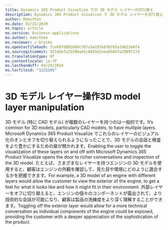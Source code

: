```yaml
---
title: Dynamics 365 Product Visualize での 3D モデル レイヤーの切り替え
description: Dynamics 365 Product Visualize で 3D モデル レイヤーを切り替えて、モデルのさまざまな部分を表示できます
author: Mamithan
ms.date: 02/21/2019
ms.topic: article
ms.service: business-applications
ms.author: mamithan
ms.reviewer: v-brycho
ms.openlocfilehash: fce69f6882608c707a3e197e6f6765a34823e6f4
ms.sourcegitcommit: 921dde7a25596a81c049162eee650d7a2009f17d
ms.translationtype: HT
ms.contentlocale: ja-JP
ms.lasthandoff: 04/29/2019
ms.locfileid: "1225105"
---
```

# <a name="3d-model-layer-manipulation"></a><span data-ttu-id="05d2b-103">3D モデル レイヤー操作</span><span class="sxs-lookup"><span data-stu-id="05d2b-103">3D model layer manipulation</span></span> 

<span data-ttu-id="05d2b-104">3D モデル (特に CAD モデル) が複数のレイヤーを持つのは一般的です。</span><span class="sxs-lookup"><span data-stu-id="05d2b-104">It’s common for 3D models, particularly CAD models, to have multiple layers.</span></span> <span data-ttu-id="05d2b-105">Microsoft Dynamics 365 Product Visualize でこれらのレイヤーのビジュアル化のオンとオフを切り替えられるようになったことで、3D モデルの会話と検査をより豊かにするための扉が開かれます。</span><span class="sxs-lookup"><span data-stu-id="05d2b-105">Enabling the user to toggle the visualization of these layers on and off with Microsoft Dynamics 365 Product Visualize opens the door to richer conversations and inspection of the 3D model.</span></span> <span data-ttu-id="05d2b-106">たとえば、さまざまなレイヤーを持つエンジンの 3D モデルを使用すると、顧客はエンジンの外観を確認して、見た目や環境にどのように適合するかを把握できます。</span><span class="sxs-lookup"><span data-stu-id="05d2b-106">For example, a 3D model of an engine with different layers would allow the customer to view the exterior of the engine, to get a feel for what it looks like and how it might fit in their environment.</span></span> <span data-ttu-id="05d2b-107">外部レイヤーをオフに切り替えると、エンジンの個々のコンポーネントが露出されて、より技術的な会話が可能になり、顧客は製品の洗練度をより深く理解することができます。</span><span class="sxs-lookup"><span data-stu-id="05d2b-107">Toggling off the exterior layer would allow for a more technical conversation as individual components of the engine could be exposed, providing the customer with a deeper appreciation of the sophistication of the product.</span></span>
